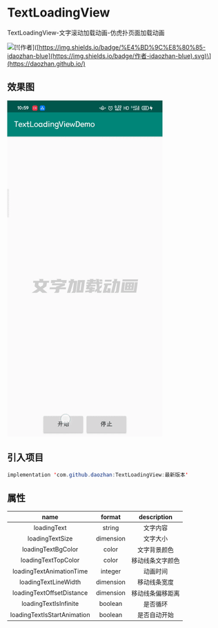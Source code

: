 # TextLoadingView
TextLoadingView-文字滚动加载动画-仿虎扑页面加载动画

[![](https://jitpack.io/v/daozhan/TextLoadingView.svg)](https://jitpack.io/#daozhan/TextLoadingView)[![作者\]([https://img.shields.io/badge/%E4%BD%9C%E8%80%85-idaozhan-blue](https://img.shields.io/badge/作者-idaozhan-blue).svg)\](https://daozhan.github.io/)

## 效果图

![image](https://github.com/daozhan/TextLoadingView/blob/master/gif/Video_20200427_112005_230.gif)

## 引入项目

```java
implementation 'com.github.daozhan:TextLoadingView:最新版本'
```

## 属性

|            name             |  format   |   description    |
| :-------------------------: | :-------: | :--------------: |
|         loadingText         |  string   |     文字内容     |
|       loadingTextSize       | dimension |     文字大小     |
|     loadingTextBgColor      |   color   |   文字背景颜色   |
|     loadingTextTopColor     |   color   | 移动线条文字颜色 |
|  loadingTextAnimationTime   |  integer  |     动画时间     |
|    loadingTextLineWidth     | dimension |   移动线条宽度   |
|  loadingTextOffsetDistance  | dimension | 移动线条偏移距离 |
|    loadingTextIsInfinite    |  boolean  |     是否循环     |
| loadingTextIsStartAnimation |  boolean  |   是否自动开始   |

